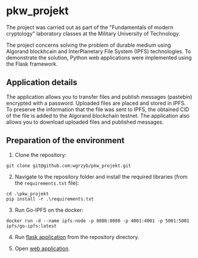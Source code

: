 # pkw_projekt
The project was carried out as part of the "Fundamentals of modern cryptology" laboratory classes at the Military University of Technology.

The project concerns solving the problem of durable medium using Algorand blockhcain and InterPlanetary File System (IPFS) technologies. To demonstrate the solution, Python web applications were implemented using the Flask framework.

## Application details

The application allows you to transfer files and publish messages (pastebin) encrypted with a password.
Uploaded files are placed and stored in IPFS.
To preserve the information that the file was sent to IPFS, the obtained CID of the file is added to the Algorand blockchain testnet.
The application also allows you to download uploaded files and published messages.

## Preparation of the environment

  1. Clone the repository:

  ```
  git clone git@github.com:wgrzyb/pkw_projekt.git
  ```

  2. Navigate to the repository folder and install the required libraries (from the `requirements.txt` file):
  
  ```
  cd .\pkw_projekt
  pip install -r .\requirements.txt
  ```
  
  3. Run Go-IPFS on the docker:
  
  ```
  docker run -d --name ipfs-node -p 8080:8080 -p 4001:4001 -p 5001:5001 ipfs/go-ipfs:latest
  ```
  
  4. Run [flask application](https://github.com/wgrzyb/pkw_projekt/blob/master/flask_app/main.py) from the repository directory.
  
  5. Open [web application](http://127.0.0.1:5000/).

